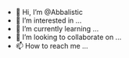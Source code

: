 - 👋 Hi, I’m @Abbalistic
- 👀 I’m interested in ...
- 🌱 I’m currently learning ...
- 💞️ I’m looking to collaborate on ...
- 📫 How to reach me ...

<!---
Abbalistic/Abbalistic is a ✨ special ✨ repository because its `README.md` (this file) appears on your GitHub profile.
You can click the Preview link to take a look at your changes.
--->
